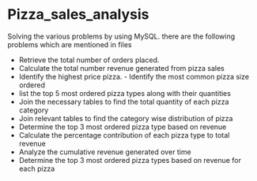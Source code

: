 # Pizza_sales_analysis
Solving the various problems by using MySQL. there are the following problems which are mentioned in files
- Retrieve the total number of orders placed.
- Calculate the total number revenue generated from pizza sales
- Identify the highest price pizza. - Identify the most common pizza size ordered 
- list the top 5 most ordered pizza types along with their quantities 
- Join the necessary tables to find the total quantity of each pizza category 
- Join relevant tables to find the category wise distribution of pizza
- Determine the top 3 most ordered pizza type based on revenue 
- Calculate the percentage contribution of each pizza type to total revenue 
- Analyze the cumulative revenue generated over time 
- Determine the top 3 most ordered pizza types based on revenue for each pizza
